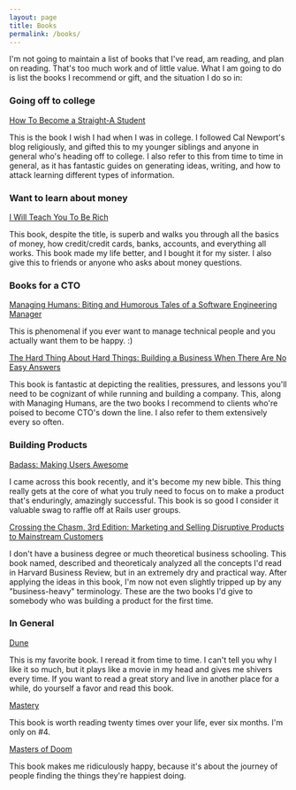 ```yaml
---
layout: page
title: Books
permalink: /books/
---
```


I'm not going to maintain a list of books that I've read, am reading,
and plan on reading. That's too much work and of little value. What I am going to do is list
the books I recommend or gift, and the situation I do so in:

### Going off to college

[How To Become a Straight-A Student](http://calnewport.com/books/straight-a-student/)

This is the book I wish I had when I was in college. I followed Cal
Newport's blog religiously, and gifted this to my younger siblings and
anyone in general who's heading off to college. I also refer to this
from time to time in general, as it has fantastic guides on generating
ideas, writing, and how to attack learning different types of
information.

### Want to learn about money

[I Will Teach You To Be Rich](http://www.amazon.com/Will-Teach-You-Be-Rich/dp/0761147489/ref=sr_1_1?ie=UTF8&qid=1441064849&sr=8-1&keywords=i+will+teach+you+to+be+rich)

This book, despite the title, is superb and walks you through all the
basics of money, how credit/credit cards, banks, accounts, and
everything all works. This book made my life better, and I bought it for
my sister. I also give this to friends or anyone who asks about money
questions.

### Books for a CTO

[Managing Humans: Biting and Humorous Tales of a Software Engineering Manager](http://www.amazon.com/Managing-Humans-Humorous-Software-Engineering/dp/1430243147/ref=sr_1_1?s=books&ie=UTF8&qid=1441065017&sr=1-1&keywords=managing+humans)

This is phenomenal if you ever want to manage technical people and you
actually want them to be happy. :)

[The Hard Thing About Hard Things: Building a Business When There Are No Easy Answers](http://www.amazon.com/Hard-Thing-About-Things-Building/dp/0062273205/ref=sr_1_1?s=books&ie=UTF8&qid=1441065122&sr=1-1&keywords=the+hard+thing+about+hard+things)

This book is fantastic at depicting the realities, pressures, and
lessons you'll need to be cognizant of while running and building a
company. This, along with Managing Humans, are the two books I recommend
to clients who're poised to become CTO's down the line. I also refer to
them extensively every so often.

### Building Products

[Badass: Making Users Awesome](http://www.amazon.com/Badass-Making-Awesome-Kathy-Sierra/dp/1491919019)

I came across this book recently, and it's become my new bible. This
thing really gets at the core of what you truly need to focus on to make
a product that's enduringly, amazingly successful. This book is so good
I consider it valuable swag to raffle off at Rails user groups.

[Crossing the Chasm, 3rd Edition: Marketing and Selling Disruptive Products to Mainstream Customers](http://www.amazon.com/Crossing-Chasm-3rd-Disruptive-Mainstream/dp/0062292986/ref=sr_1_1?s=books&ie=UTF8&qid=1441065490&sr=1-1&keywords=crossing+the+chasm)

I don't have a business degree or much theoretical business schooling.
This book named, described and theoreticaly analyzed all the concepts
I'd read in Harvard Business Review, but in an extremely dry and
practical way. After applying the ideas in this book, I'm now not even
slightly tripped up by any "business-heavy" terminology. These are the
two books I'd give to somebody who was building a product for the first
time.

### In General

[Dune](http://www.amazon.com/Dune-Frank-Herbert/dp/0441172717/ref=sr_1_1?s=books&ie=UTF8&qid=1441065666&sr=1-1&keywords=dune)

This is my favorite book. I reread it from time to time. I can't tell
you why I like it so much, but it plays like a movie in my head and
gives me shivers every time. If you want to read a great story and live
in another place for a while, do yourself a favor and read this book.

[Mastery](http://www.amazon.com/Mastery-Robert-Greene/dp/014312417X/ref=sr_1_1?s=books&ie=UTF8&qid=1441065829&sr=1-1&keywords=mastery+robert+greene)

This book is worth reading twenty times over your life, ever six months. I'm only on #4.

[Masters of Doom](http://www.amazon.com/Masters-Doom-Created-Transformed-Culture/dp/0812972155)

This book makes me ridiculously happy, because it's about the journey of people finding the things they're happiest doing.
